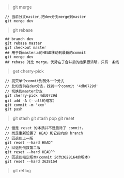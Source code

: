 >git merge

```
  // 当前分支master,把dev分支merge到master
  git merge dev
```

>git rebase
```
  ## branch dev
  git rebase master
  git checkout master
  ## 用于将master上的HEAD移动到最新的commit
  git merge dev
  ## rebase 对比 merge，优势在于合并后的结果很清晰，只有一条线
```

>get cherry-pick
```
  // 提交单个commit到另外一个分支
  // 比如当前在dev分支，找到一个commit '4db0729d'
  // 切换到master分支
  git cherry-pick 4db0729d
  git add -A (--all的缩写)
  git commit -m 'xxx'
  git push
```
>git stash
>git stash pop
>git reset
```
  // 但是 reset 的本质并不是删除了 commit，
  // 而是重新设置了 HEAD 和它指向的 branch
  // 回退到上一版
  git reset --hard HEAD^
  // 回退到倒数第二版
  git reset --hard HEAD^^
  // 回退到指定版本(commit id为3628164的版本)
  git reset --hard 3628164
```
>git reflog
